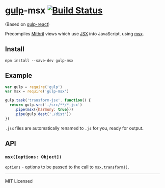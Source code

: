 # [gulp](http://gulpjs.com/)-msx [![Build Status](https://secure.travis-ci.org/insin/gulp-msx.png?branch=master)](http://travis-ci.org/insin/gulp-msx)

(Based on [gulp-react](https://github.com/sindresorhus/gulp-react))

Precompiles [Mithril](http://lhorie.github.io/mithril/) views which use
[JSX](http://facebook.github.io/react/docs/jsx-in-depth.html) into
JavaScript, using [msx](https://github.com/insin/msx).

## Install

```
npm install --save-dev gulp-msx
```

## Example

```javascript
var gulp = require('gulp')
var msx = require('gulp-msx')

gulp.task('transform-jsx', function() {
  return gulp.src('./src/**/*.jsx')
    .pipe(msx({harmony: true}))
    .pipe(gulp.dest('./dist'))
})
```

`.jsx` files are automatically renamed to `.js` for you, ready for output.

## API

### `msx([options: Object])`

`options` - options to be passed to the call to
[`msx.transform()`](https://github.com/insin/msx/#module-api).

---

MIT Licensed